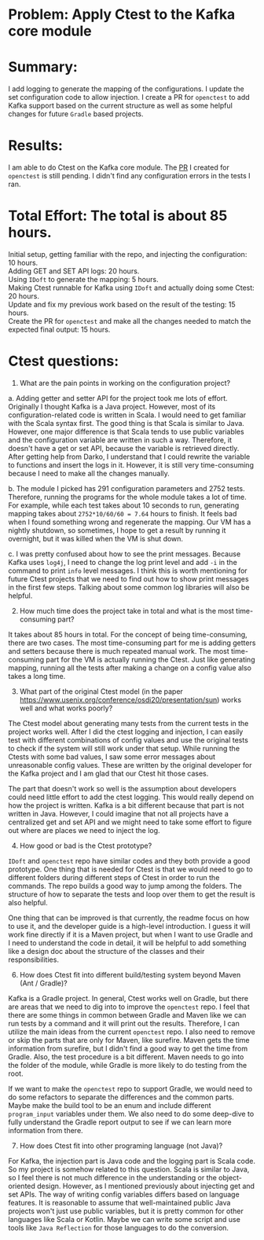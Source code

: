 # Problem: Apply Ctest to the Kafka core module

# Summary: 
I add logging to generate the mapping of the configurations. I update the set configuration code to allow injection. I create a PR for `openctest` to add Kafka support based on the current structure as well as some helpful changes for future `Gradle` based projects.

# Results:
I am able to do Ctest on the Kafka core module. The [PR](https://github.com/xlab-uiuc/openctest/pull/11) I created for `openctest` is still pending. I didn't find any configuration errors in the tests I ran.

# Total Effort: The total is about 85 hours.
Initial setup, getting familiar with the repo, and injecting the configuration: 10 hours.\
Adding GET and SET API logs: 20 hours.\
Using `IDoft` to generate the mapping: 5 hours. \
Making Ctest runnable for Kafka using `IDoft` and actually doing some Ctest: 20 hours. \
Update and fix my previous work based on the result of the testing: 15 hours.\
Create the PR for `openctest` and make all the changes needed to match the expected final output: 15 hours.

# Ctest questions:

1. What are the pain points in working on the configuration project?

a. Adding getter and setter API for the project took me lots of effort. Originally I thought Kafka is a Java project. However, most of its configuration-related code is written in Scala. I would need to get familiar with the Scala syntax first. The good thing is that Scala is similar to Java. However, one major difference is that Scala tends to use public variables and the configuration variable are written in such a way. Therefore, it doesn't have a get or set API, because the variable is retrieved directly. After getting help from Darko, I understand that I could rewrite the variable to functions and insert the logs in it. However, it is still very time-consuming because I need to make all the changes manually.

b. The module I picked has 291 configuration parameters and 2752 tests. Therefore, running the programs for the whole module takes a lot of time. For example, while each test takes about 10 seconds to run, generating mapping takes about `2752*10/60/60 = 7.64` hours to finish. It feels bad when I found something wrong and regenerate the mapping. Our VM has a nightly shutdown, so sometimes, I hope to get a result by running it overnight, but it was killed when the VM is shut down.

c. I was pretty confused about how to see the print messages. Because Kafka uses `log4j`, I need to change the log print level and add `-i` in the command to print `info` level messages. I think this is worth mentioning for future Ctest projects that we need to find out how to show print messages in the first few steps. Talking about some common log libraries will also be helpful.

2. How much time does the project take in total and what is the most time-consuming part?

It takes about 85 hours in total. For the concept of being time-consuming, there are two cases. The most time-consuming part for me is adding getters and setters because there is much repeated manual work. The most time-consuming part for the VM is actually running the Ctest. Just like generating mapping, running all the tests after making a change on a config value also takes a long time.

3. What part of the original Ctest model (in the paper https://www.usenix.org/conference/osdi20/presentation/sun) works well and what works poorly?

The Ctest model about generating many tests from the current tests in the project works well. After I did the ctest logging and injection, I can easily test with different combinations of config values and use the original tests to check if the system will still work under that setup. While running the Ctests with some bad values, I saw some error messages about unreasonable config values. These are written by the original developer for the Kafka project and I am glad that our Ctest hit those cases.

The part that doesn't work so well is the assumption about developers could need little effort to add the ctest logging. This would really depend on how the project is written. Kafka is a bit different because that part is not written in Java. However, I could imagine that not all projects have a centralized get and set API and we might need to take some effort to figure out where are places we need to inject the log.

4. How good or bad is the Ctest prototype?

`IDoft` and `openctest` repo have similar codes and they both provide a good prototype. One thing that is needed for Ctest is that we would need to go to different folders during different steps of Ctest in order to run the commands. The repo builds a good way to jump among the folders. The structure of how to separate the tests and loop over them to get the result is also helpful.

One thing that can be improved is that currently, the readme focus on how to use it, and the developer guide is a high-level introduction. I guess it will work fine directly if it is a Maven project, but when I want to use Gradle and I need to understand the code in detail, it will be helpful to add something like a design doc about the structure of the classes and their responsibilities.

6. How does Ctest fit into different build/testing system beyond Maven (Ant / Gradle)?

Kafka is a Gradle project. In general, Ctest works well on Gradle, but there are areas that we need to dig into to improve the `openctest` repo. I feel that there are some things in common between Gradle and Maven like we can run tests by a command and it will print out the results. Therefore, I can utilize the main ideas from the current `openctest` repo. I also need to remove or skip the parts that are only for Maven, like surefire. Maven gets the time information from surefire, but I didn't find a good way to get the time from Gradle. Also, the test procedure is a bit different. Maven needs to go into the folder of the module, while Gradle is more likely to do testing from the root.

If we want to make the `openctest` repo to support Gradle, we would need to do some refactors to separate the differences and the common parts. Maybe make the build tool to be an enum and include different `program_input` variables under them. We also need to do some deep-dive to fully understand the Gradle report output to see if we can learn more information from there.

7. How does Ctest fit into other programing language (not Java)?

For Kafka, the injection part is Java code and the logging part is Scala code. So my project is somehow related to this question. Scala is similar to Java, so I feel there is not much difference in the understanding or the object-oriented design. However, as I mentioned previously about injecting get and set APIs. The way of writing config variables differs based on language features. It is reasonable to assume that well-maintained public Java projects won't just use public variables, but it is pretty common for other languages like Scala or Kotlin. Maybe we can write some script and use tools like `Java Reflection` for those languages to do the conversion.